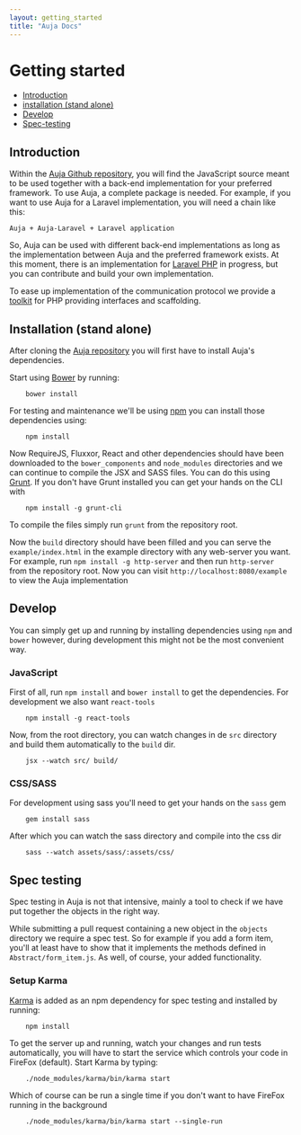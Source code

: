 ```yaml
---
layout: getting_started
title: "Auja Docs"
---
```


Getting started
=====

- [Introduction](#introduction)
- [installation (stand alone)](#installation-stand-alone)
- [Develop](#develop)
- [Spec-testing](#spec-testing)

Introduction
-----
Within the [Auja Github repository](https://github.com/Label305/Auja), you will find the JavaScript source meant to be used together with a back-end implementation for your preferred framework.
To use Auja, a complete package is needed. For example, if you want to use Auja for a Laravel implementation, you will need a chain like this:

`Auja + Auja-Laravel + Laravel application`

So, Auja can be used with different back-end implementations as long as the implementation between Auja and the preferred framework exists.
At this moment, there is an implementation for [Laravel PHP](https://github.com/Label305/Auja-Laravel) in progress, but you can contribute and build your own implementation.

To ease up implementation of the communication protocol we provide a [toolkit](https://github.com/Label305/Auja-PHP) for PHP providing interfaces and
scaffolding.

Installation (stand alone)
-----

After cloning the [Auja repository](https://github.com/Label305/Auja) you will first have to install Auja's dependencies.

Start using [Bower](http://bower.io/) by running:

        bower install

For testing and maintenance we'll be using [npm](https://www.npmjs.org/) you can install those dependencies using:

        npm install

Now RequireJS, Fluxxor, React and other dependencies should have been downloaded to the `bower_components` and `node_modules` directories and we can
continue to compile the JSX and SASS files. You can do this using [Grunt](http://gruntjs.com/). If you don't have Grunt
installed you can get your hands on the CLI with

        npm install -g grunt-cli

To compile the files simply run `grunt` from the repository root.

Now the `build` directory should have been filled and you can serve the `example/index.html` in the example directory with 
any web-server you want. For example, run `npm install -g http-server` and then run `http-server` from the repository root.
Now you can visit `http://localhost:8080/example` to view the Auja implementation

Develop
-----

You can simply get up and running by installing dependencies using `npm` and `bower` however, during development
this might not be the most convenient way.

### JavaScript

First of all, run `npm install` and `bower install` to get the dependencies. For development we also want `react-tools`

        npm install -g react-tools

Now, from the root directory, you can watch changes in de `src` directory and build them automatically to the `build` dir.

        jsx --watch src/ build/


### CSS/SASS

For development using sass you'll need to get your hands on the `sass` gem

        gem install sass

After which you can watch the sass directory and compile into the css dir

        sass --watch assets/sass/:assets/css/

Spec testing
-----

Spec testing in Auja is not that intensive, mainly a tool to check if we have put together the objects in the right way.

While submitting a pull request containing a new object in the `objects` directory we require a spec test. So for example
if you add a form item, you'll at least have to show that it implements the methods defined in `Abstract/form_item.js`. 
As well, of course, your added functionality.

### Setup Karma

[Karma](http://karma-runner.github.io/0.12/index.html) is added as an npm dependency for spec testing and installed by running:

        npm install

To get the server up and running, watch your changes and run tests automatically, you will have to start the service which controls your code in FireFox (default). Start Karma by typing:

        ./node_modules/karma/bin/karma start

Which of course can be run a single time if you don't want to have FireFox running in the background

        ./node_modules/karma/bin/karma start --single-run
